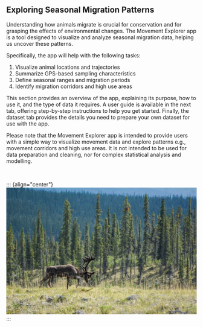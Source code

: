 ## Exploring Seasonal Migration Patterns

Understanding how animals migrate is crucial for conservation and for grasping the effects of environmental changes. The Movement Explorer app is a tool designed to visualize and analyze seasonal migration data, helping us uncover these patterns.

Specifically, the app will help with the following tasks:
1. Visualize animal locations and trajectories
2. Summarize GPS-based sampling characteristics
3. Define seasonal ranges and migration periods
4. Identify migration corridors and high use areas

This section provides an overview of the app, explaining its purpose, how to use it, and the type of data it requires. A user guide is available in the next tab, offering step-by-step instructions to help you get started. Finally, the dataset tab provides the details you need to prepare your own dataset for use with the app.

Please note that the Movement Explorer app is intended to provide users with a simple way to visualize movement data and explore patterns e.g., movement corridors and high use areas. It is not intended to be used for data preparation and cleaning, nor for complex statistical analysis and modelling.

<br>

::: {align="center"}
![](pics/gabe1.jpg)
:::

<br>

